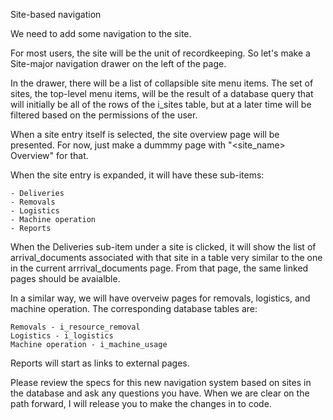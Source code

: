 Site-based navigation

We need to add some navigation to the site.

For most users, the site will be the unit of recordkeeping. So let's make a Site-major navigation drawer on the left of the page.

In the drawer, there will be a list of collapsible site menu items. The set of sites, the top-level menu items, will be the result of a database query that will initially be all of the rows of the i_sites table, but at a later time will be filtered based on the permissions of the user.

When a site entry itself is selected, the site overview page will be presented. For now, just make a dummmy page with "<site_name> Overview" for that.

When the site entry is expanded, it will have these sub-items:

	- Deliveries
	- Removals
	- Logistics
	- Machine operation
	- Reports

When the Deliveries sub-item under a site is clicked, it will show the list of arrival_documents associated with that site in a table very similar to the one in the current arrrival_documents page. From that page, the same linked pages should be avaialble.

In a similar way, we will have overveiw pages for removals, logistics, and machine operation. The corresponding database tables are:

	Removals - i_resource_removal
	Logistics - i_logistics
	Machine operation - i_machine_usage

Reports will start as links to external pages.

Please review the specs for this new navigation system based on sites in the database and ask any questions you have. When we are clear on the path forward, I will release you to make the changes in to code.

